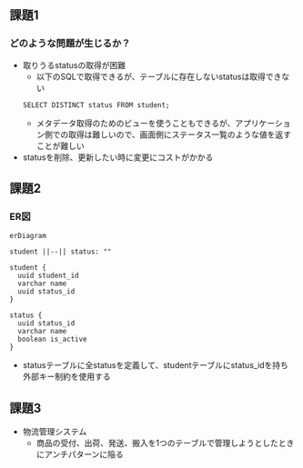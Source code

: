 ## 課題1
### どのような問題が生じるか？
- 取りうるstatusの取得が困難
  - 以下のSQLで取得できるが、テーブルに存在しないstatusは取得できない
  ```
  SELECT DISTINCT status FROM student;
  ```
  - メタデータ取得のためのビューを使うこともできるが、アプリケーション側での取得は難しいので、画面側にステータス一覧のような値を返すことが難しい
- statusを削除、更新したい時に変更にコストがかかる

## 課題2
### ER図
```mermaid
erDiagram

student ||--|| status: ""

student {
  uuid student_id
  varchar name
  uuid status_id
}

status {
  uuid status_id
  varchar name
  boolean is_active
}

```

- statusテーブルに全statusを定義して、studentテーブルにstatus_idを持ち外部キー制約を使用する
## 課題3
- 物流管理システム
  - 商品の受付、出荷、発送、搬入を1つのテーブルで管理しようとしたときにアンチパターンに陥る
